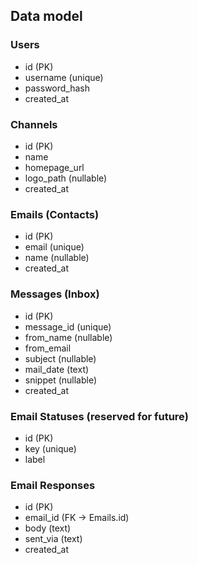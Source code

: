 ## Data model

### Users
- id (PK)
- username (unique)
- password_hash
- created_at

### Channels
- id (PK)
- name
- homepage_url
- logo_path (nullable)
- created_at

### Emails (Contacts)
- id (PK)
- email (unique)
- name (nullable)
- created_at

### Messages (Inbox)
- id (PK)
- message_id (unique)
- from_name (nullable)
- from_email
- subject (nullable)
- mail_date (text)
- snippet (nullable)
- created_at

### Email Statuses (reserved for future)
- id (PK)
- key (unique)
- label

### Email Responses
- id (PK)
- email_id (FK -> Emails.id)
- body (text)
- sent_via (text)
- created_at


